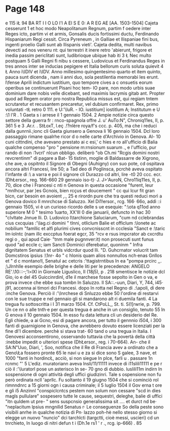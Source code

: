 # Page 148

e 115 iŁ 94 BA RT I I O LO l\'I A El S E 0: A R EG AE [AA. 1503-1504] Cajeta cesserunt 1 et hoc modo Neapolitanum Regnum, partim f oedere inter Reges icto, partim vi et armis, Gonsalis ducis fortissimi ductu, Ferdinando Hispaniarum Regi cessit. Circa Pyreneum , in Galliae et Ilispaniae fini bus, ingenti proelio Galli sunt ab Ilispanis vieti'. Cajeta dedita, multi navibus devecti ad nos veneru nt: qui terrestri it inere retro 'abierunt, frigore et inedia passim periclitati sunt, ludibrioque ubique hab iti 3 Ł Nec multo postquam 5 Galli Regni fì nibu s cessere, Ludovicus et Ferdinandus Reges in tres annos inter se inducias pepigere et Italia bellorum curis soluta quievit 4 Ł Anno ì\IDIV et ì\IDV. Anno millesimo quingentesimo quarto et item quinto, pauca sunt dicenda , nam ii anni duo, sola pestilentia memorabi les erunt. l\fense Aprili indictum iustitium, quo tempore cives a c onsuetis eorum operibus se continuerunt Pisani hoc tem- IO pare, non modo urbis suae dominium dare nobis velle dicebant, sed maximis lacrymis gitab ant. Propter quod ad Regem orator pro nostra Republica missus est, qui regiam tntem scrutaretur et recusantem precaretur, vel dubium confirmaret. Rex, primo voluntati -tŁ retro 0 111. e U:'\luR. - IO. iustitium] iostitlum A; Institutum e U :\1 l'R . 1 Gaeta s i arrese il 1 gennaio 1504. 2 Ampie notizie circa questo settore della guerra fr : rnco-spagnola offre J. u' AuTo:N", Chroniq11es, II, p. 361 5 e 3 .Ar.r. . StŁoxT, l.eç .!?nlère roya/f's ccc. p. 405, ma che i reduci dalla gunrnii.;ionc cli Gaeta giunsero a Genova li 16 gennaio 1504. Dcl loro passaggio rimane qualrhe ricor d o nelle carte d'Archivio in Genova. Al- 10 cuni cittndini, che avevano prestato ai c esi,' c hies e ro all'ufficio di Balia qualche compenso "pro " pensione m:rnsionum suarum ., e l'ufficio, pur rando di non :1vcrl' nlcun obbligo. deliberò "ob Ch.mi "Rcgis domini nostri revcrentinm" di pagare a Bat- 15 tistinn, moglie di Baldassarre de Xigrono, che ave,·a ospitnto il Signore di Obegni (Auhigny) con suo pote, cd ospitava ancora altri Francesi, lire 50; a Tad deo di Poglinsca, pcrchè aveva ospitato l'infante di :\ a varra e poi il signore cli Durazzo cd altri, lire -t0 20 ccc. ecr. (DhŁersor., reg. 166-660 29 gennaio iso-t)· J. J>'AuroN, Chro11iq11es, II, p. 70, dice che i Francesi c nti n Genova in questa occasione "furent, leur "mnlhcur, par )es Gcnois, bien rcçus et doucement " cc qui lcur fit gran bicn, car besoin en avoient ,., 25 e rirordn pure che tra questi reduci morì a Genova dovico II mnrchcse di Saluzzo. Xel Di1!ersor., rcg. 166· 66o, addì ::i gennaio 1505, vi è un curioso ricordo delle s ue esequie: ":\ota q11od anno superiore M 0 " tesimo 1uarto, XX\'lII 0 die januarii, defuncto in hac 30 "clvltate Jnnue Ili. D. Ludovico l\tarchione Saluciarum, "cum nd cclebrandas cius cxcquias :'\lag.ci domini " tlnni, otliclum Balie et officlum :\lonete ac nobilium "famllic et alfi plurimi cives convcnisscnt in ccclesia "Sanct e :\taric Im·iolntc (nam illc exccptus foerat egcr, 35 "rcv e rsus impcrator ab cxcrdtu regi o , qui apud Caie· "tnm male pugnnver:it) non prosecuti sunt funus quod "ad eccle c; iam Sancti Dominici dferebatur, quoninm " Infra dignltatem Senatus et urbls vidcrdur quod Ili. "D. Guhcrnator volucrit tam Domcstiros ipsius :\1nr- 4o " c hlonis quam alios nonnullos nch·enas Gnllos et " d c montano!I, Senatul ac cetcris :'ttagistrntibus In ea "pompa prcirc ,,. ;\Jlrnhlle esempio delle brighe e delle liti per le precedenze: ANGELO RE'.\10:::-;'l>lXl in Giornale Liguslico, II (18j5), p . 218 smentisce le notizie dcl Gio,·io e del 45 Guiccinrdinl, d1e il marchese fosse sepolto in Gen o va, e prova invece che ebbe sua tombn ln Saluzzo. Il SA::.-uun, Diari, Y, 744, i45· j91, accenna ai timori dci Francesi. dopo In rotta nel Regno di .:\apoli, di dere :inche Genova. Perciò il :'\lnrchese di Snluzzo ebbe 50 l'ordine di restarvi con le sue truppe e nel gennaio gli si mandarono alt ri duemila fanti. 4 La tregua fu sottoscritta i I 31 marzo 1504. Cf. CtPoLL,\, St. ti. S(![rwrie, p. 799. Un ce nn o alle tnth·e per questa tregua è anche in un consiglio, tenuto 55 ln G enova il 10 gennaio 1504. In esso fu data lettura cli un desiderio del Re. Egli chiede,·a ai Gcno,·esi di pagare ancora, per tutto il gennnio i504, i 300 fanti di guarnigione in Genova, che avrebbero dovuto essere licenziati per la fine dl'I dicembre. perchè si stava trat- 60 tand o una tregua in Italia. I Genovesi acconsentirono, osservando tuttavia che la povertà della città :inebbe impedit o ulteriori spese (DhŁersor., reg. i 70-664). An- che il SA:N"Uuo, Diari, \', Soo, notifica che il Re di Francia avev a ordinato che a Geno\Ła fossero pronte 65 le navi u e za si dice sono S galee, 3 nave, et 1000 "fanti in hordincŁ, acciò, si non siegue In plce, farli u . passare 1n rcnmc "' 5 L'ediz. muratoriann aveva lnsli/11/11111 invece di i11slili11111 e pe r ciò il :'\luratorl pose un asterisco In se- 70 gno di dubbio. luslili11m indirn In sospensione di ogni attività degli uffici giudizinri. Tale s ospensione non fu però ordinata ncll 'aprllc. Fu soltanto il 19 giugno 1504 che si cominciò rol rimnndnrc a 15 giorni ogn i causa criminale; il 5 luglio 1504 il Gov erna t ore e gli i5 Anzinnl "conspiclcntcs pestem non solum non cessare "scd in dies magls pullulare" sospesero tutte le cause, sequestri, deleghe, balie di uffici "itn quldem ut pre- " sens suspcnsio generalissima sit .... et durct nd be· "neplacitum lpsius mngnilìd Senatus r· Le conseguenze So della peste sono visibili anrhe in qualche notizia di Pn· lazzo poh-hè nello stesso giorno si elegge un nuovo "nuncio" dci tarchlcti (targctti, cioè messi, uscieri) cd un tnrchieto, ln luogo di nitri defun t i (Dh.1e rs1 ' r ., rcg. ip-666) . 85